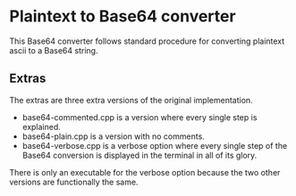 # Plaintext to Base64 converter
This Base64 converter follows standard procedure for converting plaintext ascii to a Base64 string.



## Extras
The extras are three extra versions of the original implementation.

 - base64-commented.cpp is a version where every single step is explained.
 - base64-plain.cpp is a version with no comments.
 - base64-verbose.cpp is a verbose option where every single step of the Base64 conversion is displayed in the terminal in all of its glory.

There is only an executable for the verbose option because the two other versions are functionally the same.